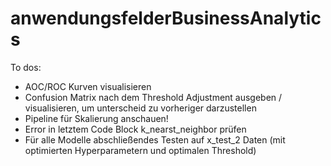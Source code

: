 # anwendungsfelderBusinessAnalytics
To dos:
- AOC/ROC Kurven visualisieren
- Confusion Matrix nach dem Threshold Adjustment ausgeben / visualisieren, um unterscheid zu vorheriger darzustellen
- Pipeline für Skalierung anschauen!
- Error in letztem Code Block k_nearst_neighbor prüfen
- Für alle Modelle abschließendes Testen auf x_test_2 Daten (mit optimierten Hyperparametern und optimalen Threshold)